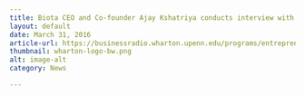 ```yaml
---
title: Biota CEO and Co-founder Ajay Kshatriya conducts interview with Wharton Business Radio program on entrepreneurship
layout: default
date: March 31, 2016
article-url: https://businessradio.wharton.upenn.edu/programs/entrepreneurs-are-everywhere/guests/
thumbnail: wharton-logo-bw.png
alt: image-alt
category: News

---
```

